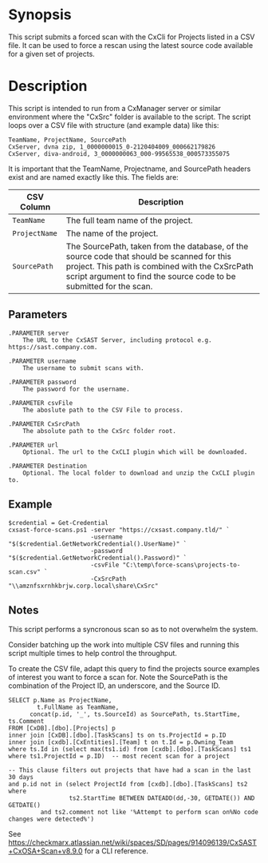 # Synopsis
This script submits a forced scan with the CxCli for Projects listed in a CSV file. It can be used to force a rescan using the latest source code available for a given set of projects. 

# Description
 This script is intended to run from a CxManager server or similar environment where the 
    "CxSrc" folder is available to the script. The script loops over a CSV file with 
    structure (and example data) like this:
```
TeamName, ProjectName, SourcePath
CxServer, dvna zip, 1_0000000015_0-2120404009_000662179826
CxServer, diva-android, 3_0000000063_000-99565538_000573355075
```
It is important that the TeamName, Projectname, and SourcePath headers exist and are named
exactly like this. The fields are:

CSV Column | Description
---|---
`TeamName` |    The full team name of the project.
`ProjectName `| The name of the project.
`SourcePath` |  The SourcePath, taken from the database, of the source code that should be scanned for this project. This path is combined with the CxSrcPath script argument to find the source code to be submitted for the scan.

## Parameters
```
.PARAMETER server
    The URL to the CxSAST Server, including protocol e.g. https://sast.company.com.

.PARAMETER username
    The username to submit scans with.

.PARAMETER password
    The password for the username.

.PARAMETER csvFile
    The aboslute path to the CSV File to process.

.PARAMETER CxSrcPath
    The absolute path to the CxSrc folder root.

.PARAMETER url
    Optional. The url to the CxCLI plugin which will be downloaded.

.PARAMETER Destination
    Optional. The local folder to download and unzip the CxCLI plugin to.
```

## Example

```
$credential = Get-Credential
cxsast-force-scans.ps1 -server "https://cxsast.company.tld/" `
                       -username "$($credential.GetNetworkCredential().UserName)" `
                       -password "$($credential.GetNetworkCredential().Password)" `
                       -csvFile "C:\temp\force-scans\projects-to-scan.csv" `
                       -CxSrcPath "\\amznfsxrnhkbrjw.corp.local\share\CxSrc" 
```

## Notes
This script performs a syncronous scan so as to not overwhelm the system.

Consider batching up the work into multiple CSV files and running this script multiple times
to help control the throughput. 


To create the CSV file, adapt this query to find the projects source examples of interest you want to
force a scan for. Note the SourcePath is the combination of the Project ID, an underscore, and the Source ID.

```
SELECT p.Name as ProjectName, 
        t.FullName as TeamName,
      concat(p.id, '_', ts.SourceId) as SourcePath, ts.StartTime, ts.Comment
FROM [CxDB].[dbo].[Projects] p 
inner join [CxDB].[dbo].[TaskScans] ts on ts.ProjectId = p.ID
inner join [cxdb].[CxEntities].[Team] t on t.Id = p.Owning_Team
where ts.Id in (select max(ts1.id) from [cxdb].[dbo].[TaskScans] ts1 where ts1.ProjectId = p.ID)  -- most recent scan for a project

-- This clause filters out projects that have had a scan in the last 30 days
and p.id not in (select ProjectId from [cxdb].[dbo].[TaskScans] ts2 where 
                 ts2.StartTime BETWEEN DATEADD(dd,-30, GETDATE()) AND GETDATE() 
         and ts2.comment not like '%Attempt to perform scan on%No code changes were detected%')
 ```   

 See https://checkmarx.atlassian.net/wiki/spaces/SD/pages/914096139/CxSAST+CxOSA+Scan+v8.9.0 for a CLI reference.

